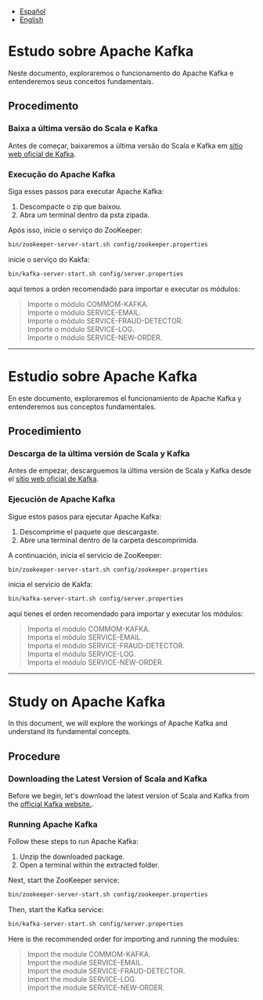 - [Español](#Estudio-sobre-Apache-Kafka)
- [English](#Study-on-Apache-Kafka)

# Estudo sobre Apache Kafka

Neste documento, exploraremos o funcionamento do Apache Kafka e entenderemos seus conceitos fundamentais.

## Procedimento

### Baixa a última versão do Scala e Kafka

Antes de começar, baixaremos a última versão do Scala e Kafka em [sitio web oficial de Kafka](https://kafka.apache.org/downloads).

### Execução do Apache Kafka

Siga esses passos para executar Apache Kafka:

1. Descompacte o zip que baixou.
2. Abra um terminal dentro da psta zipada.

Após isso, inicie o serviço do ZooKeeper:

```bash 
bin/zookeeper-server-start.sh config/zookeeper.properties
```

inicie o serviço do Kakfa:

```bash 
bin/kafka-server-start.sh config/server.properties
```
aquí temos a orden recomendado para importar e executar os módulos:

> Importe o módulo COMMOM-KAFKA. <br>
> Importe o módulo SERVICE-EMAIL. <br>
> Importe o módulo SERVICE-FRAUD-DETECTOR. <br>
> Importe o módulo SERVICE-LOG. <br>
> Importe o módulo SERVICE-NEW-ORDER. <br>

---
# Estudio sobre Apache Kafka

En este documento, exploraremos el funcionamiento de Apache Kafka y entenderemos sus conceptos fundamentales.

## Procedimiento

### Descarga de la última versión de Scala y Kafka

Antes de empezar, descarguemos la última versión de Scala y Kafka desde el [sitio web oficial de Kafka](https://kafka.apache.org/downloads).

### Ejecución de Apache Kafka

Sigue estos pasos para ejecutar Apache Kafka:

1. Descomprime el paquete que descargaste.
2. Abre una terminal dentro de la carpeta descomprimida.

A continuación, inicia el servicio de ZooKeeper:

```bash 
bin/zookeeper-server-start.sh config/zookeeper.properties
```

inicia el servicio de Kakfa:

```bash 
bin/kafka-server-start.sh config/server.properties
```
aquí tienes el orden recomendado para importar y executar los módulos:

> Importa el módulo COMMOM-KAFKA. <br>
> Importa el módulo SERVICE-EMAIL. <br>
> Importa el módulo SERVICE-FRAUD-DETECTOR. <br>
> Importa el módulo SERVICE-LOG. <br>
> Importa el módulo SERVICE-NEW-ORDER. <br>

---

# Study on Apache Kafka

In this document, we will explore the workings of Apache Kafka and understand its fundamental concepts.

## Procedure

### Downloading the Latest Version of Scala and Kafka

Before we begin, let's download the latest version of Scala and Kafka from the [official Kafka website.](https://kafka.apache.org/downloads).

### Running Apache Kafka

Follow these steps to run Apache Kafka:

1. Unzip the downloaded package.
2. Open a terminal within the extracted folder.

Next, start the ZooKeeper service:

```bash 
bin/zookeeper-server-start.sh config/zookeeper.properties
```

Then, start the Kafka service:

```bash 
bin/kafka-server-start.sh config/server.properties
```
Here is the recommended order for importing and running the modules:

> Import the module COMMOM-KAFKA. <br>
> Import the module SERVICE-EMAIL. <br>
> Import the module SERVICE-FRAUD-DETECTOR. <br>
> Import the module SERVICE-LOG. <br>
> Import the module SERVICE-NEW-ORDER. <br>




